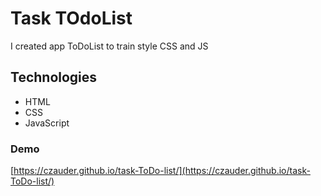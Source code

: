 # Task TOdoList

I created app ToDoList to train style CSS and JS 

## Technologies
* HTML 
* CSS
* JavaScript

### Demo
[https://czauder.github.io/task-ToDo-list/](https://czauder.github.io/task-ToDo-list/)
